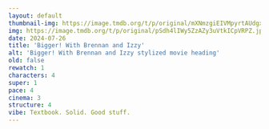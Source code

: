 ```yaml
---
layout: default
thumbnail-img: https://image.tmdb.org/t/p/original/mXNmzgiEIVMpyrtAUdgxvkSUK2T.png
img: https://image.tmdb.org/t/p/original/pSdh4lIWy5ZzAZy3uVtkICpVRPZ.jpg
date: 2024-07-26
title: 'Bigger! With Brennan and Izzy'
alt: 'Bigger! With Brennan and Izzy stylized movie heading'
old: false
rewatch: 1
characters: 4
super: 1
pace: 4
cinema: 3
structure: 4
vibe: Textbook. Solid. Good stuff.
---
```

